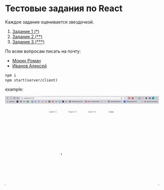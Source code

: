 # Тестовые задания по React

Каждое задание оценивается звездочкой.

1. [Задание 1 (*)](https://github.com/GPB-COS/test-work-react/tree/master/test%201)
2. [Задание 2 (**)](https://github.com/GPB-COS/test-work-react/tree/master/test%202)
3. [Задание 3 (***)](https://github.com/GPB-COS/test-work-react/tree/master/test%203)

По всем вопросам писать на почту:

* [Мокин Роман](mailto:roman.mokin@gazprombank.ru?subject=[GPB_COS]%20Test%20GPB)
* [Иванов Алексей](mailto:alex.ivanov_DITOP@gazprombank.ru?subject=[GPB_COS]%20Test%20GPB)

```
npm i
npm start(server/client)
```

example:

![image](https://github.com/vskorop/test-work-gpb/blob/master/client/public/example.gif)
